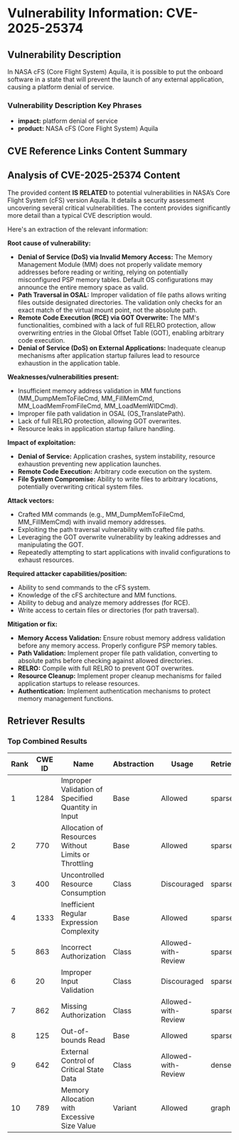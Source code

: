# Vulnerability Information: CVE-2025-25374

## Vulnerability Description
In NASA cFS (Core Flight System) Aquila, it is possible to put the onboard software in a state that will prevent the launch of any external application, causing a platform denial of service.

### Vulnerability Description Key Phrases
- **impact:** platform denial of service
- **product:** NASA cFS (Core Flight System) Aquila

## CVE Reference Links Content Summary
## Analysis of CVE-2025-25374 Content

The provided content **IS RELATED** to potential vulnerabilities in NASA’s Core Flight System (cFS) version Aquila. It details a security assessment uncovering several critical vulnerabilities. The content provides significantly more detail than a typical CVE description would.

Here's an extraction of the relevant information:

**Root cause of vulnerability:**

*   **Denial of Service (DoS) via Invalid Memory Access:**  The Memory Management Module (MM) does not properly validate memory addresses before reading or writing, relying on potentially misconfigured PSP memory tables.  Default OS configurations may announce the entire memory space as valid.
*   **Path Traversal in OSAL:** Improper validation of file paths allows writing files outside designated directories. The validation only checks for an exact match of the virtual mount point, not the absolute path.
*   **Remote Code Execution (RCE) via GOT Overwrite:**  The MM's functionalities, combined with a lack of full RELRO protection, allow overwriting entries in the Global Offset Table (GOT), enabling arbitrary code execution.
*   **Denial of Service (DoS) on External Applications:** Inadequate cleanup mechanisms after application startup failures lead to resource exhaustion in the application table.

**Weaknesses/vulnerabilities present:**

*   Insufficient memory address validation in MM functions (MM\_DumpMemToFileCmd, MM\_FillMemCmd, MM\_LoadMemFromFileCmd, MM\_LoadMemWIDCmd).
*   Improper file path validation in OSAL (OS\_TranslatePath).
*   Lack of full RELRO protection, allowing GOT overwrites.
*   Resource leaks in application startup failure handling.

**Impact of exploitation:**

*   **Denial of Service:** Application crashes, system instability, resource exhaustion preventing new application launches.
*   **Remote Code Execution:**  Arbitrary code execution on the system.
*   **File System Compromise:** Ability to write files to arbitrary locations, potentially overwriting critical system files.

**Attack vectors:**

*   Crafted MM commands (e.g., MM\_DumpMemToFileCmd, MM\_FillMemCmd) with invalid memory addresses.
*   Exploiting the path traversal vulnerability with crafted file paths.
*   Leveraging the GOT overwrite vulnerability by leaking addresses and manipulating the GOT.
*   Repeatedly attempting to start applications with invalid configurations to exhaust resources.

**Required attacker capabilities/position:**

*   Ability to send commands to the cFS system.
*   Knowledge of the cFS architecture and MM functions.
*   Ability to debug and analyze memory addresses (for RCE).
*   Write access to certain files or directories (for path traversal).

**Mitigation or fix:**

*   **Memory Access Validation:** Ensure robust memory address validation before any memory access.  Properly configure PSP memory tables.
*   **Path Validation:** Implement proper file path validation, converting to absolute paths before checking against allowed directories.
*   **RELRO:** Compile with full RELRO to prevent GOT overwrites.
*   **Resource Cleanup:** Implement proper cleanup mechanisms for failed application startups to release resources.
*   **Authentication:** Implement authentication mechanisms to protect memory management functions.

## Retriever Results

### Top Combined Results

| Rank | CWE ID | Name | Abstraction | Usage  | Retrievers | Individual Scores |
|------|--------|------|-------------|-------|------------|-------------------|
| 1 | 1284 | Improper Validation of Specified Quantity in Input | Base | Allowed | sparse | 0.059 |
| 2 | 770 | Allocation of Resources Without Limits or Throttling | Base | Allowed | sparse | 0.059 |
| 3 | 400 | Uncontrolled Resource Consumption | Class | Discouraged | sparse | 0.059 |
| 4 | 1333 | Inefficient Regular Expression Complexity | Base | Allowed | sparse | 0.058 |
| 5 | 863 | Incorrect Authorization | Class | Allowed-with-Review | sparse | 0.057 |
| 6 | 20 | Improper Input Validation | Class | Discouraged | sparse | 0.057 |
| 7 | 862 | Missing Authorization | Class | Allowed-with-Review | sparse | 0.057 |
| 8 | 125 | Out-of-bounds Read | Base | Allowed | sparse | 0.057 |
| 9 | 642 | External Control of Critical State Data | Class | Allowed-with-Review | dense | 0.414 |
| 10 | 789 | Memory Allocation with Excessive Size Value | Variant | Allowed | graph | 0.003 |


